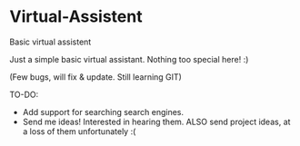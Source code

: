 # Virtual-Assistent
Basic virtual assistent

Just a simple basic virtual assistant. Nothing too special here! :)

(Few bugs, will fix & update. Still learning GIT)

TO-DO:
  - Add support for searching search engines.
  - Send me ideas! Interested in hearing them. ALSO send project ideas, at a loss of them unfortunately :(
